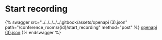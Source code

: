 # Start recording

{% swagger src="../../../../../.gitbook/assets/openapi (3).json" path="/conference_rooms/{id}/start_recording" method="post" %}
[openapi (3).json](<../../../../../.gitbook/assets/openapi (3).json>)
{% endswagger %}
